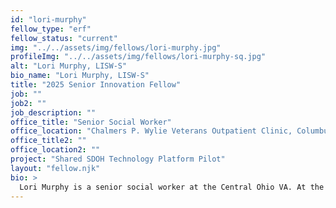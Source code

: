 ```yaml
---
id: "lori-murphy"
fellow_type: "erf"
fellow_status: "current"
img: "../../assets/img/fellows/lori-murphy.jpg"
profileImg: "../../assets/img/fellows/lori-murphy-sq.jpg"
alt: "Lori Murphy, LISW-S"
bio_name: "Lori Murphy, LISW-S"
title: "2025 Senior Innovation Fellow"
job: ""
job2: ""
job_description: ""
office_title: "Senior Social Worker"
office_location: "Chalmers P. Wylie Veterans Outpatient Clinic, Columbus, Ohio"
office_title2: ""
office_location2: ""
project: "Shared SDOH Technology Platform Pilot"
layout: "fellow.njk"
bio: >
  Lori Murphy is a senior social worker at the Central Ohio VA. At the start of the COVID pandemic, she and 7 other Volunteer Service Specialists and Social Workers developed and implemented VA's Compassionate Contact Corps social prescription program with a goal to reduce Veteran loneliness. Murphy was a VA Diffusion of Excellence Shark Tank Winner in 2021 which helped her to replicate the program from its 8 original sites to 117 and growing. She has been a champion for increasing awareness and education about loneliness, its impact on health, and social prescribing as a solution. Murphy was also selected for the 2024 and 2025 VA Innovation Fellowships and is leading a multi-site pilot of a Social Driver of Health (SDOH) Information Exchange Platform, with the goal to transform VA SDOH care delivery into a more modern, efficient, collaborative approach. Murphy is a 2024 Service to the Citizen Award Recipient.
---
```

